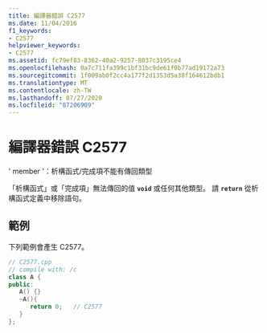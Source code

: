 ```yaml
---
title: 編譯器錯誤 C2577
ms.date: 11/04/2016
f1_keywords:
- C2577
helpviewer_keywords:
- C2577
ms.assetid: fc79ef83-8362-40a2-9257-8037c3195ce4
ms.openlocfilehash: 0a7c711fa399c1bf31bc9de61f0b77ad19172a73
ms.sourcegitcommit: 1f009ab0f2cc4a177f2d1353d5a38f164612bdb1
ms.translationtype: MT
ms.contentlocale: zh-TW
ms.lasthandoff: 07/27/2020
ms.locfileid: "87206909"
---
```

# <a name="compiler-error-c2577"></a>編譯器錯誤 C2577

' member '：析構函式/完成項不能有傳回類型

「析構函式」或「完成項」無法傳回的值 **`void`** 或任何其他類型。 請 **`return`** 從析構函式定義中移除語句。

## <a name="example"></a>範例

下列範例會產生 C2577。

```cpp
// C2577.cpp
// compile with: /c
class A {
public:
   A() {}
   ~A(){
      return 0;   // C2577
   }
};
```
